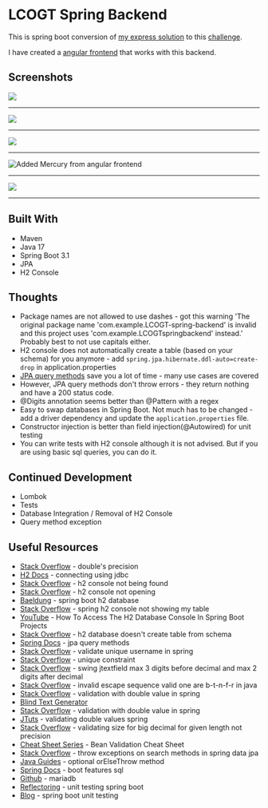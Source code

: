 # LCOGT Spring Backend

This is spring boot conversion of [my express solution](https://github.com/jdegand/LCOGT-takehomeinterview) to this [challenge](https://github.com/LCOGT/takehomeinterview).

I have created a [angular frontend](https://github.com/jdegand/LCOGT-angular-frontend) that works with this backend.  

## Screenshots

![](screenshots/LCOGT-spring-backend-1.png)

***

![](screenshots/LCOGT-spring-backend-2.png)

***

![](screenshots/LCOGT-spring-backend-3.png)

***

![](screenshots/LCOGT-spring-backend-4.png "Added Mercury from angular frontend")

***

![](screenshots/LCOGT-spring-backend-5.png)

***

## Built With

- Maven
- Java 17
- Spring Boot 3.1
- JPA
- H2 Console

## Thoughts

- Package names are not allowed to use dashes - got this warning 'The original package name 'com.example.LCOGT-spring-backend' is invalid and this project uses 'com.example.LCOGTspringbackend' instead.' Probably best to not use capitals either. 
- H2 console does not automatically create a table (based on your schema) for you anymore - add `spring.jpa.hibernate.ddl-auto=create-drop` in application.properties
- [JPA query methods](https://docs.spring.io/spring-data/jpa/docs/current/reference/html/#jpa.query-methods) save you a lot of time - many use cases are covered
- However, JPA query methods don't throw errors - they return nothing and have a 200 status code.
- @Digits annotation seems better than @Pattern with a regex
- Easy to swap databases in Spring Boot.  Not much has to be changed - add a driver dependency and update the `application.properties` file.
- Constructor injection is better than field injection(@Autowired) for unit testing
- You can write tests with H2 console although it is not advised.  But if you are using basic sql queries, you can do it.   

## Continued Development

- Lombok
- Tests
- Database Integration / Removal of H2 Console
- Query method exception

## Useful Resources

- [Stack Overflow](https://stackoverflow.com/questions/4078559/how-to-specify-doubles-precision-on-hibernate) - double's precision
- [H2 Docs](https://www.h2database.com/html/tutorial.html#connecting_using_jdbc) - connecting using jdbc
- [Stack Overflow](https://stackoverflow.com/questions/71984489/h2-console-not-being-found-in-browser-while-running-springboot-application) - h2 console not being found 
- [Stack Overflow](https://stackoverflow.com/questions/47221582/h2-in-memory-database-console-not-opening) - h2 console not opening
- [Baeldung](https://www.baeldung.com/spring-boot-h2-database) - spring boot h2 database
- [Stack Overflow](https://stackoverflow.com/questions/47018159/spring-boot-h2-console-not-showing-my-table) - spring h2 console not showing my table
- [YouTube](https://www.youtube.com/watch?v=xgG1JgaG1p4) - How To Access The H2 Database Console In Spring Boot Projects
- [Stack Overflow](https://stackoverflow.com/questions/73983769/h2-database-doesnt-create-table-from-schema-sql) - h2 database doesn't create table from schema
- [Spring Docs](https://docs.spring.io/spring-data/jpa/docs/current/reference/html/#jpa.query-methods) - jpa query methods
- [Stack Overflow](https://stackoverflow.com/questions/17092601/how-to-validate-unique-username-in-spring) - validate unique username in spring
- [Stack Overflow](https://stackoverflow.com/questions/3495368/unique-constraint-with-jpa-and-bean-validation/3499111#3499111) - unique constraint
- [Stack Overflow](https://stackoverflow.com/questions/30321564/swing-jtextfield-max-3-digits-before-decimal-and-max-2-digits-after-decimal) - swing jtextfield max 3 digits before decimal and max 2 digits after decimal
- [Stack Overflow](https://stackoverflow.com/questions/22218350/invalid-escape-sequence-valid-ones-are-b-t-n-f-r-in-java) - invalid escape sequence valid one are b-t-n-f-r in java
- [Stack Overflow](https://stackoverflow.com/questions/35460884/validation-with-double-value-in-spring) - validation with double value in spring
- [Blind Text Generator](https://www.blindtextgenerator.com/lorem-ipsum)
- [Stack Overflow](https://stackoverflow.com/questions/35460884/validation-with-double-value-in-spring) - validation with double value in spring
- [JTuts](http://jtuts.com/2016/05/24/validating-double-values-spring/) - validating double values spring
- [Stack Overflow](https://stackoverflow.com/questions/47088949/validating-size-for-bigdecimal-for-given-length-not-precision) - validating size for big decimal for given length not precision
- [Cheat Sheet Series](https://cheatsheetseries.owasp.org/cheatsheets/Bean_Validation_Cheat_Sheet.html) - Bean Validation Cheat Sheet
- [Stack Overflow](https://stackoverflow.com/questions/39849574/how-to-throw-exceptions-on-search-methods-in-spring-data-jpa) - throw exceptions on search methods in spring data jpa
- [Java Guides](https://www.javaguides.net/2022/11/optional-orelsethrow-method.html) - optional orElseThrow method
- [Spring Docs](https://docs.spring.io/spring-boot/docs/1.3.0.M2/reference/html/boot-features-sql.html) - boot features sql
- [Github](https://github.com/springframeworkguru/spring-boot-mariadb-example/blob/master/src/main/resources/application.properties) - mariadb
- [Reflectoring](https://reflectoring.io/unit-testing-spring-boot/) - unit testing spring boot
- [Blog](https://www.arhohuttunen.com/spring-boot-unit-testing/) - spring boot unit testing